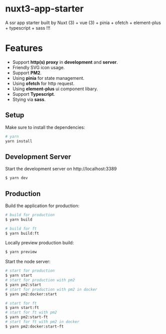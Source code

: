 # nuxt3-app-starter

A ssr app starter built by Nuxt (3) + vue (3) + pinia + ofetch + element-plus + typescript + sass !!!

# Features

- Support **http(s) proxy** in **development** and **server**.
- Friendly SVG icon usage.
- Support **PM2**.
- Using **pinia** for state management.
- Using **ofetch** for http request.
- Using **element-plus** ui component libary.
- Support **Typescript**.
- Stying via **sass**.

## Setup

Make sure to install the dependencies:

```bash
# yarn
yarn install
```

## Development Server

Start the development server on http://localhost:3389

```bash
$ yarn dev
```

## Production

Build the application for production:

```bash
# build for production
$ yarn build

# build for ft
$ yarn build:ft
```

Locally preview production build:

```bash
$ yarn preview
```

Start the node server:

``` bash
# start for production
$ yarn start
# start for production with pm2
$ yarn pm2:start
# start for production with pm2 in docker
$ yarn pm2:docker:start

# start for ft
$ yarn start:ft
# start for ft with pm2
$ yarn pm2:start-ft
# start for ft with pm2 in docker
$ yarn pm2:docker:start-ft
```


